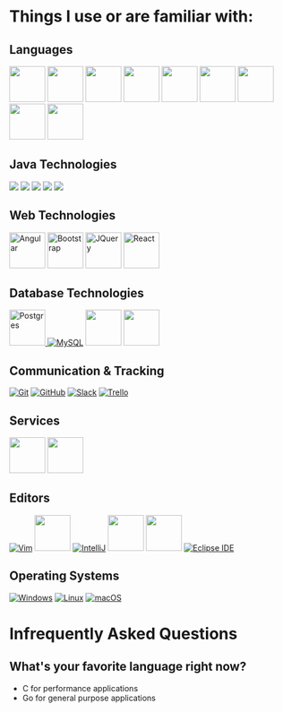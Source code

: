 # Things I use or are familiar with:

## Languages

<a href="https://golang.org/"><img src="https://user-images.githubusercontent.com/3468354/197044074-a2e38279-a988-4e46-8168-648dbd6bf5ef.png" style="height:64px"/></a>
<a href="https://en.cppreference.com/w/c"><img src="https://user-images.githubusercontent.com/3468354/197044343-97e26387-5ae0-485c-bc42-fb1afa0a3db8.png" style="height:64px"/></a>
<a href="https://www.java.com/en/"><img src="https://user-images.githubusercontent.com/3468354/197044466-96c31b09-9b52-4dea-99bd-70369a902175.png" style="height:64px"/></a>
<a href="https://docs.microsoft.com/en-us/dotnet/csharp/"><img src="https://user-images.githubusercontent.com/3468354/159173216-ab461c48-9708-41c5-800c-5be25668e500.png" style="height:64px"/></a>
<a href="https://www.w3schools.com/html/"><img src="https://user-images.githubusercontent.com/3468354/197044699-82a4ac8d-49a6-4f61-8cdb-40458fd516ca.png" style="height:64px"/></a>
<a href="https://www.w3schools.com/css/default.asp"><img src="https://user-images.githubusercontent.com/3468354/197044826-d8150ee8-3d22-459f-a047-a26607380197.png" style="height:64px"/></a>
<a href="https://en.wikipedia.org/wiki/JavaScript"><img src="https://user-images.githubusercontent.com/3468354/197045106-21a2a461-7691-4ab5-8ff2-f2f765627c31.png" style="height:64px"/></a>
<a href="https://www.typescriptlang.org/"><img src="https://user-images.githubusercontent.com/3468354/149840900-7199b7ae-a189-43c5-adcd-031bb57a7df3.png" style="height:64px"/></a>
<a href="https://www.assemblyscript.org/"><img src="https://user-images.githubusercontent.com/3468354/149842543-ed85d328-16da-4747-9b0c-6eaad26cf064.png" style="height:64px"/></a>


## Java Technologies
<a href="http://tomcat.apache.org/"><img src="https://user-images.githubusercontent.com/3468354/144680890-71cae22c-4aa7-4186-b743-6ae27ad7fd04.png"/></a>
<a href="https://spring.io/projects/spring-framework"><img src="https://user-images.githubusercontent.com/3468354/144680846-f1118eac-c19c-478e-87b8-c2368a807385.png"/></a>
<a href="https://gradle.com/"><img src="https://user-images.githubusercontent.com/3468354/144680789-078bdcc8-2e6b-4fa4-9c43-8018c3aa7f72.png"/></a>
<a href="https://maven.apache.org/"><img src="https://user-images.githubusercontent.com/3468354/144680577-94bf66cf-feb5-45e6-9aae-bb1eefadde5d.png"/></a>
<a href="http://hibernate.org/"><img src="https://user-images.githubusercontent.com/3468354/144680724-5b226f05-1ec3-4c47-98ff-2bfb24fc8950.png"/></a>

## Web Technologies
<a href="https://angular.io/"><img title="Angular" src="https://user-images.githubusercontent.com/3468354/149840767-fec692c9-31a8-4b64-912d-f993d58f469e.png" style="height:64px"/></a>
<a href="https://getbootstrap.com/"><img title="Bootstrap" src="https://user-images.githubusercontent.com/3468354/143285136-3b7219d6-9b18-40fa-83be-f43fbc89fc38.png" style="height:64px"/></a>
<a href="https://jquery.com/"><img title="JQuery" src="https://user-images.githubusercontent.com/3468354/197045536-58e7c142-2511-45a9-8fc4-94f586af2eea.png" style="height:64px"/></a>
<a href="https://reactjs.org/"><img title="React" src="https://user-images.githubusercontent.com/3468354/197046012-074188d3-18cb-4c75-aca3-a97fdc747e02.png" style="height:64px"/></a>

## Database Technologies
<a href="https://www.postgresql.org/"><img title="Postgres" src="https://user-images.githubusercontent.com/3468354/197046306-7ea6486a-bfee-4d6a-8705-fcbfa4f5f06e.png" style="height:64px;"/>
<a href="https://www.mysql.com/">![MySQL](https://user-images.githubusercontent.com/3468354/136400274-50e589ad-cada-4c86-8f6d-13c0d99a83b1.png)</a>
<a href="https://www.mysql.com/products/workbench/"><img src="https://user-images.githubusercontent.com/3468354/149841600-ed4f05ef-0fac-40c4-aeef-c62b1c8bc059.png" style="height:64px"/></a>
<a href="https://docs.microsoft.com/en-us/sql/?view=sql-server-ver15"><img src="https://user-images.githubusercontent.com/3468354/159173264-7252ade6-9825-4bcb-a603-bb1eea2ac5c1.png" style="height:64px"/></a>

## Communication & Tracking
<a href="https://git-scm.com/">![Git](https://medieval.software/img/tech/tool/git.png)</a>
<a href="https://github.com/">![GitHub](https://user-images.githubusercontent.com/3468354/136399091-48138568-c3a2-4ca2-b904-b66443274366.png)</a>
<a href="https://slack.com/">![Slack](https://medieval.software/img/tech/tool/slack.png)</a>
<a href="https://trello.com/">![Trello](https://medieval.software/img/tech/web/trello.png)</a>

## Services
<a href="https://www.hetzner.com/"><img src="https://user-images.githubusercontent.com/3468354/142232895-bf3542af-74bd-41e0-a373-3847e8a7c14a.png" style="height:64px"/></a>
<a href="https://aws.amazon.com/"><img src="https://user-images.githubusercontent.com/3468354/142232085-084bd8a2-447a-48c2-a1e5-cf1c396bf9c2.png" style="height:64px"/></a>

## Editors
<a href="https://www.vim.org/">![Vim](https://medieval.software/img/tech/tool/vim.png)</a>
<a href="https://www.jetbrains.com/goland/"><img src="https://user-images.githubusercontent.com/3468354/149841950-37c6a5bd-c27f-43c3-9efa-2a4f0b0d5886.png" style="height:64px"/></a>
<a href="https://www.jetbrains.com/idea/">![IntelliJ](https://medieval.software/img/tech/tool/intellij.png)</a>
<a href="https://code.visualstudio.com/"><img src="https://user-images.githubusercontent.com/3468354/149842161-5cff6494-c0c7-4f6d-ba89-882be3869280.png" style="height:64px"/></a>
<a href="https://visualstudio.microsoft.com/"><img src="https://user-images.githubusercontent.com/3468354/159173406-ddc7fe0c-7356-4cbc-9877-eb7ce4f0c144.png" style="height:64px"/></a>
<a href="https://www.eclipse.org/ide/">![Eclipse IDE](https://user-images.githubusercontent.com/3468354/136399841-8889b8ad-43e3-4147-b603-201543971acd.png)</a>

## Operating Systems
<a href="https://www.microsoft.com/en-us/windows">![Windows](https://user-images.githubusercontent.com/3468354/136398706-d97f065d-4b97-453f-9808-bfa6e87eae16.png)</a>
<a href="https://en.wikipedia.org/wiki/Linux">![Linux](https://medieval.software/img/tech/os/linux.png)</a>
<a href="https://www.apple.com/macos">![macOS](https://user-images.githubusercontent.com/3468354/136398828-c003e78e-3a18-4eff-8f33-1bb7cb52b4cd.png)</a>

# Infrequently Asked Questions

## What's your favorite language right now?
- C for performance applications
- Go for general purpose applications 
